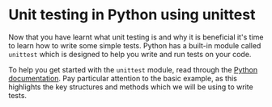 # Unit testing in Python using unittest

Now that you have learnt what unit testing is and why it is beneficial it's time to learn how to write some simple tests.  Python has a built-in module called `unittest` which is designed to help you write and run tests on your code.

To help you get started with the `unittest` module, read through the [Python documentation](https://docs.python.org/2/library/unittest.html).  Pay particular attention to the basic example, as this highlights the key structures and methods which we will be using to write tests.

